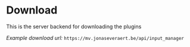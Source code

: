 # Download

This is the server backend for downloading the plugins

*Example download url:*
`https://mv.jonaseveraert.be/api/input_manager`
